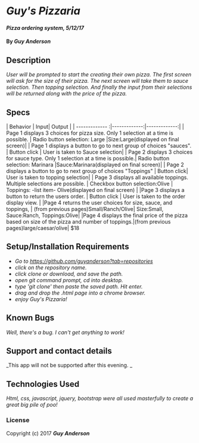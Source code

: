 # _Guy's Pizzaria_

#### _Pizza ordering system, 5/12/17_

#### By _**Guy Anderson**_

## Description

_User will be prompted to start the creating their own pizza. The first screen will ask for the size of their pizza. The next screen will take them to sauce selection. Then topping selection. And finally the input from their selections will be returned along with the price of the pizza._


## Specs
| Behavior      | Input| Output |
| ------------- :|-------------:|-------------:|
| Page 1 displays 3 choices for pizza size. Only 1 selection at a time is possible. | Radio button selection: Large |Size:Large(displayed on final screen)|
| Page 1 displays a button to go to next group of choices "sauces". |  Button click    |  User is taken to Sauce selection|
| Page 2 displays 3 choices for sauce type. Only 1 selection at a time is possible.|  Radio button selection: Marinara |Sauce:Marinara(displayed on final screen)|
| Page 2 displays a button to go to next group of choices "Toppings" | Button click| User is taken to topping selection|
| Page 3 displays all available toppings. Multiple selections are possible. | Checkbox button selection:Olive | Toppings: -list item- Olive(displayed on final screen)  |
|Page 3 displays a button to return the users order. | Button click | User is taken to the order display view. |
|Page 4 returns the user choices for size, sauce, and toppings, | (from previous pages)Small/Ranch/Olive|  Size:Small, Sauce:Ranch, Toppings:Olive|
|Page 4 displays the final price of the pizza based on size of the pizza and number of toppings.|(from previous pages)large/caesar/olive| $18


## Setup/Installation Requirements

* _Go to https://github.com/guyanderson?tab=repositories_
* _click on the repository name._
* _click clone or download, and save the path._
* _open git command prompt, cd into desktop._
* _type 'git clone' then paste the saved path. Hit enter._
* _drag and drop the .html page into a chrome browser._
* _enjoy Guy's Pizzaria!_




## Known Bugs

_Well, there's a bug. I can't get anything to work!_

## Support and contact details

_This app will not be supported after this evening. _

## Technologies Used

_Html, css, javascript, jquery, bootstrap were all used masterfully to create a great big pile of poo!_

### License

Copyright (c) 2017 **_Guy Anderson_**
